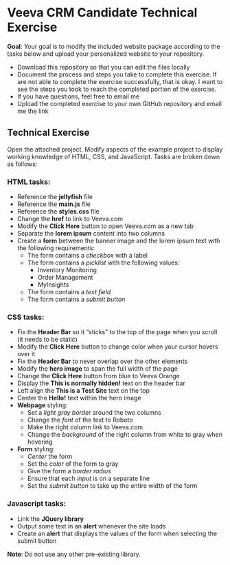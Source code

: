 # Veeva CRM Candidate Technical Exercise

__Goal__: Your goal is to modify the included website package according to the tasks below and upload your personalized website to your repository.

* Download this repository so that you can edit the files locally
* Document the process and steps you take to complete this exercise. If are not able to complete the exercise successfully, that is okay. I want to see the steps you took to reach the completed portion of the exercise.
* If you have questions, feel free to email me
* Upload the completed exercise to your own GitHub repository and email me the link

## Technical Exercise

Open the attached project. Modify aspects of the example project to display working knowledge of HTML, CSS, and JavaScript. Tasks are broken down as follows:

### HTML tasks:
* Reference the __jellyfish__ file
* Reference the __main.js__ file
* Reference the __styles.css__ file
* Change the __href__ to link to Veeva.com
* Modify the __Click Here__ button to open Veeva.com as a new tab
* Separate the __lorem ipsum__ content into two columns
* Create a __form__ between the banner image and the lorem ipsum text with the following requirements:
  - The form contains a _checkbox_ with a label
  - The form contains a _picklist_ with the following values:
      * Inventory Monitoring
      * Order Management
      * MyInsights
  - The form contains a _text field_
  - The form contains a _submit button_

### CSS tasks:
* Fix the __Header Bar__ so it “sticks” to the top of the page when you scroll (it needs to be static)
* Modify the __Click Here__ button to change color when your cursor hovers over it
* Fix the __Header Bar__ to never overlap over the other elements
* Modify the __hero image__ to span the full width of the page
* Change the __Click Here__ button from blue to Veeva Orange
* Display the __This is normally hidden!__ text on the header bar
* Left align the __This is a Test Site__ text on the top
* Center the __Hello!__ text within the hero image
* __Webpage__ styling:
  - Set a _light gray border_ around the two columns
  - Change the _font_ of the text to Roboto
  - Make the right column _link_ to Veeva.com
  - Change the _background_ of the right column from white to gray when hovering
* __Form__ styling:
  - _Center_ the form
  - Set the _color_ of the form to gray
  - Give the form a _border radius_
  - Ensure that each _input_ is on a separate line
  - Set the _submit button_ to take up the entire width of the form

### Javascript tasks:
* Link the __JQuery library__
* Output some text in an __alert__ whenever the site loads
* Create an __alert__ that displays the values of the form when selecting the submit button

__Note__: Do not use any other pre-existing library.

